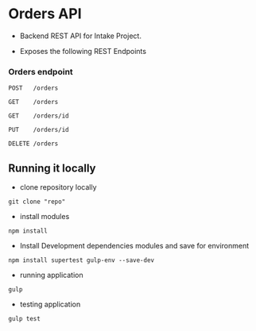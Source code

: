 

# Orders API

* Backend REST API for Intake Project.

* Exposes the following REST Endpoints

### Orders endpoint

```
POST   /orders
```
```
GET    /orders
```
```
GET    /orders/id
```
```
PUT    /orders/id
```
```
DELETE /orders
```

## Running it locally

* clone repository locally

```
git clone "repo"
```

* install modules

```
npm install
```

* Install Development dependencies modules and save for environment

```
npm install supertest gulp-env --save-dev
```

* running application

```
gulp
```

* testing application

```
gulp test

```
